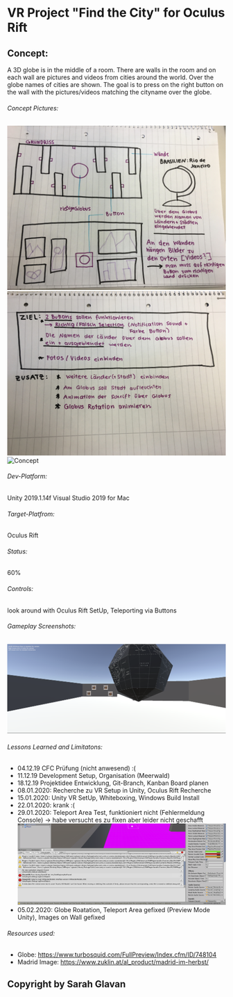 # VR Project "Find the City" for Oculus Rift
## Concept:

A 3D globe is in the middle of a room. There are walls in the room and on each wall are pictures and videos from cities around the world. Over the globe names of cities are shown. The goal is to press on the right button on the wall with the pictures/videos matching the cityname over the globe.

###### Concept Pictures:
![Concept](/Concept/1.jpg)
![Concept](/Concept/2.jpg)
![Concept](/Concept/Moodboard.jpg)

###### Dev-Platform:
Unity 2019.1.14f
Visual Studio 2019 for Mac

###### Target-Platfrom:
Oculus Rift

###### Status:
60%

###### Controls:
look around with Oculus Rift SetUp, Teleporting via Buttons

###### Gameplay Screenshots:
![Screenshot](/Screenshots/Gameplay.png)
###### Lessons Learned and Limitatons:
* 04.12.19 CFC Prüfung (nicht anwesend) :(
* 11.12.19 Development Setup, Organisation (Meerwald) 
* 18.12.19 Projektidee Entwicklung, Git-Branch, Kanban Board planen
* 08.01.2020: Recherche zu VR Setup in Unity, Oculus Rift Recherche
* 15.01.2020: Unity VR SetUp, Whiteboxing, Windows Build Install
* 22.01.2020: krank :(
* 29.01.2020: Teleport Area Test, funktioniert nicht (Fehlermeldung Console) -> habe versucht es zu fixen aber leider nicht geschafft
![Screenshot](/Screenshots/1.png)
* 05.02.2020: Globe Roatation, Teleport Area gefixed (Preview Mode Unity), Images on Wall gefixed


###### Resources used:
* Globe: https://www.turbosquid.com/FullPreview/Index.cfm/ID/748104
* Madrid Image: https://www.zuklin.at/al_product/madrid-im-herbst/


## Copyright by Sarah Glavan